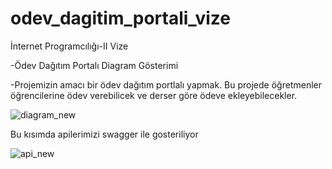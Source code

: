 # odev_dagitim_portali_vize
 İnternet Programcılığı-II Vize
 
 
 -Ödev Dağıtım Portalı Diagram Gösterimi 
 
 -Projemizin amacı bir ödev dağıtım portlalı yapmak. Bu projede öğretmenler öğrencilerine ödev verebilicek ve derser göre ödeve ekleyebilecekler.
 
![diagram_new](https://user-images.githubusercontent.com/59206343/236830895-755c762a-be5d-4e52-a00f-a190d777446e.png)


Bu kısımda apilerimizi swagger ile gosteriliyor

![api_new](https://user-images.githubusercontent.com/59206343/236832443-2a603347-1bc0-4e6b-9c0e-223dad5f7949.png)
